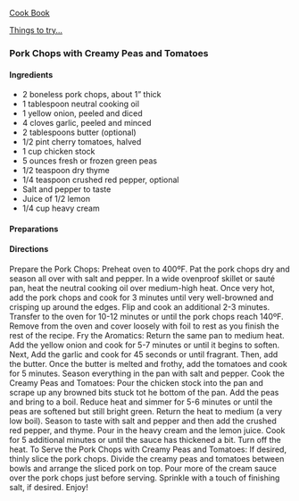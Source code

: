 [Cook Book]()

[Things to try...]()  

### Pork Chops with Creamy Peas and Tomatoes

#### Ingredients  

* 2 boneless pork chops, about 1” thick
* 1 tablespoon neutral cooking oil
* 1 yellow onion, peeled and diced
* 4 cloves garlic, peeled and minced
* 2 tablespoons butter (optional)
* 1/2 pint cherry tomatoes, halved  
* 1 cup chicken stock
* 5 ounces fresh or frozen green peas
* 1/2 teaspoon dry thyme
* 1/4 teaspoon crushed red pepper, optional
* Salt and pepper to taste
* Juice of 1/2 lemon
* 1/4 cup heavy cream

#### Preparations   


#### Directions  

Prepare the Pork Chops:
Preheat oven to 400ºF. Pat the pork chops dry and season all over with salt and pepper. In a wide ovenproof skillet or sauté pan, heat the neutral cooking oil over medium-high heat. Once very hot, add the pork chops and cook for 3 minutes until very well-browned and crisping up around the edges. Flip and cook an additional 2-3 minutes.
Transfer to the oven for 10-12 minutes or until the pork chops reach 140ºF. Remove from the oven and cover loosely with foil to rest as you finish the rest of the recipe.
Fry the Aromatics:
Return the same pan to medium heat. Add the yellow onion and cook for 5-7 minutes or until it begins to soften. Next, Add the garlic and cook for 45 seconds or until fragrant. Then, add the butter. Once the butter is melted and frothy, add the tomatoes and cook for 5 minutes. Season everything in the pan with salt and pepper.
Cook the Creamy Peas and Tomatoes:
Pour the chicken stock into the pan and scrape up any browned bits stuck tot he bottom of the pan. Add the peas and bring to a boil. Reduce heat and simmer for 5-6 minutes or until the peas are softened but still bright green.
Return the heat to medium (a very low boil). Season to taste with salt and pepper and then add the crushed red pepper, and thyme.
Pour in the heavy cream and the lemon juice. Cook for 5 additional minutes or until the sauce has thickened a bit. Turn off the heat.
To Serve the Pork Chops with Creamy Peas and Tomatoes:
If desired, thinly slice the pork chops. Divide the creamy peas and tomatoes between bowls and arrange the sliced pork on top. Pour more of the cream sauce over the pork chops just before serving. Sprinkle with a touch of finishing salt, if desired. Enjoy!
